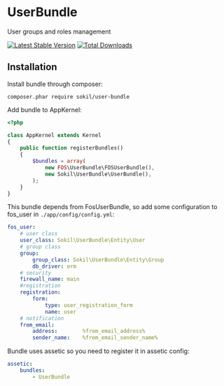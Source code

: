 # UserBundle

User groups and roles management

[![Latest Stable Version](https://poser.pugx.org/sokil/user-bundle/v/stable.png)](https://packagist.org/packages/sokil/user-bundle)
[![Total Downloads](http://img.shields.io/packagist/dt/sokil/user-bundle.svg)](https://packagist.org/packages/sokil/user-bundle)

## Installation

Install bundle through composer:
```
composer.phar require sokil/user-bundle
```

Add bundle to AppKernel:
```php
<?php

class AppKernel extends Kernel
{
    public function registerBundles()
    {
        $bundles = array(
            new FOS\UserBundle\FOSUserBundle(),
            new Sokil\UserBundle\UserBundle(),
        );
    }
}
```

This bundle depends from FosUserBundle, so add some configuration to fos_user in `./app/config/config.yml`:
```yaml
fos_user:
    # user class
    user_class: Sokil\UserBundle\Entity\User
    # group class
    group:
        group_class: Sokil\UserBundle\Entity\Group
        db_driver: orm
    # security
    firewall_name: main
    #registration
    registration:
        form:
            type: user_registration_form
            name: user
    # notification
    from_email:
        address:        %from_email_address%
        sender_name:    %from_email_sender_name%
```

Bundle uses assetic so you need to register it in assetic config:
```yaml
assetic:
    bundles:
        - UserBundle
```
